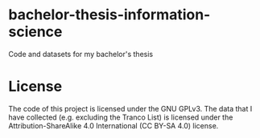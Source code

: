 # bachelor-thesis-information-science
Code and datasets for my bachelor's thesis

# License
The code of this project is licensed under the GNU GPLv3. The data that I have collected (e.g. excluding the Tranco List) is licensed under the Attribution-ShareAlike 4.0 International (CC BY-SA 4.0) license.
